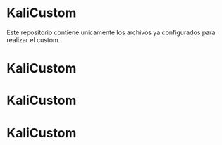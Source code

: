 # KaliCustom
Este repositorio contiene unicamente los archivos ya configurados para realizar el custom.
# KaliCustom
# KaliCustom
# KaliCustom
